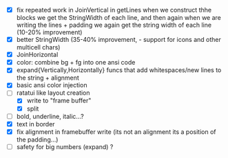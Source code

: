 -   [x] fix repeated work in JoinVertical
        in getLines when we construct thhe blocks we get the StringWidth
        of each line, and then again when we are writing the lines + padding
        we again get the string width of each line
        (10-20% improvement)
-   [x] better StringWidth (35-40% improvement, - support for icons and other multicell chars)
-   [x] JoinHorizontal
-   [x] color: combine bg + fg into one ansi code
-   [x] expand{Vertically,Horizontally} funcs that add whitespaces/new lines to the string + alignment
-   [x] basic ansi color injection
-   [ ] ratatui like layout creation
    -   [x] write to "frame buffer"
    -   [x] split
-   [ ] bold, underline, italic...?
-   [x] text in border
-   [x] fix alignment in framebuffer write (its not an alignment its a position of the padding...)
-   [ ] safety for big numbers (expand) ?

